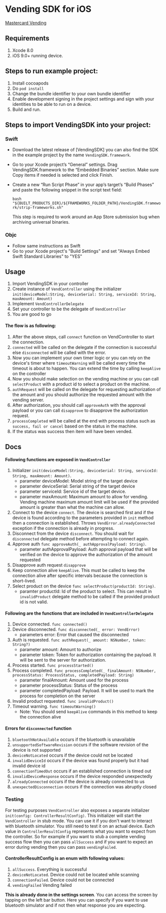 # Vending SDK for iOS
[Mastercard Vending]

## Requirements
1. Xcode 8.0
2. iOS 9.0+ running device.

## Steps to run example project:
1. Install cocoapods
2. Do `pod install`
3. Change the bundle identifier to your own bundle identifier
4. Enable development signing in the project settings and sign with your identities to be able to run on a device.
5. Build and run.

## Steps to import VendingSDK into your project:
### Swift
- Download the latest release of [VendingSDK] you can also find the SDK in the example project by the name `VendingSDK.framework`.
- Go to your Xcode project’s “General” settings. Drag VendingSDK.framework to the “Embedded Binaries” section. Make sure Copy items if needed is selected and click Finish.
- Create a new “Run Script Phase” in your app’s target’s “Build Phases” and paste the following snippet in the script text field:

    `bash "${BUILT_PRODUCTS_DIR}/${FRAMEWORKS_FOLDER_PATH}/VendingSDK.framework/strip-frameworks.sh"`
    
  This step is required to work around an App Store submission bug when archiving universal binaries.

### Objc
- Follow same instructions as Swift
- Go to your Xcode project's "Build Settings" and set "Always Embed Swift Standard Libraries" to "YES"

## Usage
1. Import VendingSDK in your controller
2. Create instance of `VendController` using the initializer `init(deviceModel:String, deviceSerial: String, serviceId: String, maxAmount: Amount)`
3. Implement `VendControllerDelegate`
4. Set your controller to be the delegate of `VendController`
5. You are good to go

#### The flow is as following:
1. After the above steps, call `connect` function on VendController to start the connection.
2. `connected` will be called on the delegate if the connection is successful else `disconnected` will be called with the error.
3. Now you can implement your own timer logic or you can rely on the device's timer where `timeoutWarning` will be called every time the timeout is about to happen. You can extend the time by calling `keepAlive` on the controller
4. Now you should make selection on the vending machine or you can call `selectProduct` with a product id to select a product on the machine.
5. `authRequest` will be called on the delegate for requesting authorization of the amount and you should authorize the requested amount with the vending server.
6. After authorization, you should call `approveAuth` with the approval payload or you can call `disapprove` to disapprove the authorization request.
7. `processCompleted` will be called at the end with process status such as `success, fail or cancel` based on the status in the machine.
8. If the status was success then item will have been vended.

## Docs

#### Following functions are exposed in `VendController`
1. Initializer `init(deviceModel:String, deviceSerial: String, serviceId: String, maxAmount: Amount)`. 
    * parameter deviceModel: Model string of the target device
    * parameter deviceSerial: Serial string of the target device
    * parameter serviceId: Service id of the target device.
    * parameter maxAmount: Maximum amount to allow for vending. Vending machine maximum amount limit will be used if the provided amount is greater than what the machine can allow.
2. Connect to the device `connect`. The device is searched first and if the device is found according to the parameters provided in `init` method then a connection is established. Throws `VendError.alreadyConnected` exception if the connection is already in progress.
3. Disconnect from the device `disconnect`. You should wait for `disconnected` delegate method before attempting to connect again.
4. Approve auth `func approveAuth(_ authApprovalPayload: String)`.
    * parameter authApprovalPayload: Auth approval payload that will be verified on the device to approve the authorization of the amount requested
5. Disapprove auth request `disapprove`
6. Keep connection alive `keepAlive`. This must be called to keep the connection alive after specific intervals because the connection is short-lived.
7. Select product on the device `func selectProduct(productId: String)`.
    * paramter productId: Id of the product to select. This can result in `invalidProduct` delegate method to be called if the provided product id is not valid.

#### Following are the functions that are included in `VendControllerDelegate`
1. Device connected. `func connected()`
2. Device disconnected. `func disconnected(_ error: VendError)`
    * parameters error: Error that caused the disconnected
3. Auth is requested. `func authRequest(_ amount: NSNumber, token: String?)`
    * parameter amount: Amount to authorize
    * parameter token: Token for authorization containing the payload. It will be sent to the server for authorization.
4. Process started. `func processStarted()`
5. Process completed. `func processCompleted(_ finalAmount: NSNumber, processStatus: ProcessStatus, completedPayload: String)`
    * parameter finalAmount: Amount used for the process
    * parameter processStatus: Status of the process
    * parameter completedPayload: Payload. It will be used to mark the process for completion on the server
6. Invalid product requested. `func invalidProduct()`
7. Timeout warning. `func timeoutWarning()`
     - Note: You should send `keepAlive` commands in this method to keep the connection alive

#### Errors for `disconnected` function
1. `bluetoothNotAvailable` occurs if the bluetooth is unavailable
2. `unsupportedSoftwareRevision` occurs if the software revision of the device is not supported
3. `deviceNotLocated` occurs if the device could not be located
4. `invalidDeviceId` occurs if the device was found properly but it had invalid device id
5. `connectionTimedOut` occurs if an established connection is timed out
6. `invalidDeviceResponse` occurs if the device responded unexpectedly
7. `alreadyConnected` occurs if the device is already connected to us
8. `unexpectedDisconnection` occurs if the connection was abruptly closed

### Testing
For testing purposes `VendController` also exposes a separate initializer `init(config: ControllerResultConfig)`. This initializer will start the `VendController` in stub mode. You can use it if you don't want to interact with bluetooth simulator. You still need to test it on an actual device.
Each value in `ControllerResultConfig` represents what you want to expect from the controller. So for example if you want to stub a complete vending success flow then you can pass `allSuccess` and if you want to expect an error during vending then you can pass `vendingFailed`.

#### ControllerResultConfig is an enum with following values:
1. `allSuccess`. Everything is successful
2. `deviceNotLocated`. Device could not be located while scanning
3. `connectionFailed`. Device could not be connected
4. `vendingFailed` Vending failed

**This is already done in the settings screen**. You can access the screen by tapping on the left bar button. Here you can specify if you want to use bluetooth simulator and if not then what response you are expecting.

[Vending SDK]: <url>
[Mastercard Vending]: <https://developer.mastercard.com/product/mastercard-vending>